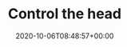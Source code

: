 ---
title: "Control the head"
description: "Control the head"
lead: "Control the head"
date: 2020-10-06T08:48:57+00:00
lastmod: 2020-10-06T08:48:57+00:00
draft: false
images: []
menu:
  SDK:
    parent: "first-moves"
weight: 170
toc: true
---
